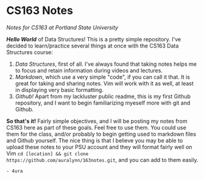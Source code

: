 # CS163 Notes
*Notes for CS163 at Portland State University*

***Hello World*** of Data Structures! This is a pretty simple repository. I've decided to learn/practice several things at once with the CS163 Data Structures course: 
1. *Data Structures*, first of all. I've always found that taking notes helps me to focus and retain information during videos and lectures.
2. *Markdown*, which use a very simple "code", if you can call it that. It is great for taking and sharing notes. Vim will work with it as well, at least in displaying very basic formatting.
3. *Github!* Apart from my lackluster public readme, this is my first Github repository, and I want to begin familiarizing myeself more with git and Github.

**So that's it!** Fairly simple objectives, and I will be posting my notes from CS163 here as part of these goals. Feel free to use them. You could use them for the class, and/or probably to begin getting used to markdown files and Github yourself. The nice thing is that I believe you may be able to upload these notes to your PSU account and they will format fairly well on Vim `cd [location] && git clone https://github.com/auralynn/163notes.git`, and you can add to them easily.

```
- 4ura
```
